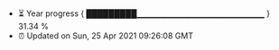 - ⏳ Year progress { █████████▁▁▁▁▁▁▁▁▁▁▁▁▁▁▁▁▁▁▁▁▁ } 31.34 %
- ⏰ Updated on Sun, 25 Apr 2021 09:26:08 GMT

